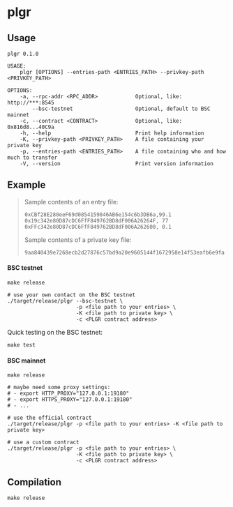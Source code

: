# plgr

## Usage

```
plgr 0.1.0

USAGE:
    plgr [OPTIONS] --entries-path <ENTRIES_PATH> --privkey-path <PRIVKEY_PATH>

OPTIONS:
    -a, --rpc-addr <RPC_ADDR>            Optional, like: http://***:8545
        --bsc-testnet                    Optional, default to BSC mainnet
    -c, --contract <CONTRACT>            Optional, like: 0x816d8...40C9a
    -h, --help                           Print help information
    -K, --privkey-path <PRIVKEY_PATH>    A file containing your private key
    -p, --entries-path <ENTRIES_PATH>    A file containing who and how much to transfer
    -V, --version                        Print version information
```

## Example

> Sample contents of an entry file:
>
> ```
> 0xCBf28E280eeF69d0854159846AB6e154c6b3DB6a,99.1
> 0x19c342e80D87cDC6FfF849762BD8dF006A26264F, 77
> 0xFFc342e80D87cDC6FfF849762BD8dF006A262600, 0.1
>```
>
> Sample contents of a private key file:
>
> ```
> 9aa840439e7268ecb2d27876c57bd9a20e9605144f1672958e14f53eafb6e9fa
>```

#### BSC testnet

```shell
make release

# use your own contact on the BSC testnet
./target/release/plgr --bsc-testnet \
                      -p <file path to your entries> \
                      -K <file path to private key> \
                      -c <PLGR contract address>
```

Quick testing on the BSC testnet:

```shell
make test
```

#### BSC mainnet

```shell
make release

# maybe need some proxy settings:
# - export HTTP_PROXY="127.0.0.1:19180"
# - export HTTPS_PROXY="127.0.0.1:19180"
# - ...

# use the official contract
./target/release/plgr -p <file path to your entries> -K <file path to private key>

# use a custom contract
./target/release/plgr -p <file path to your entries> \
                      -K <file path to private key> \
                      -c <PLGR contract address>
```

## Compilation

`make release`
